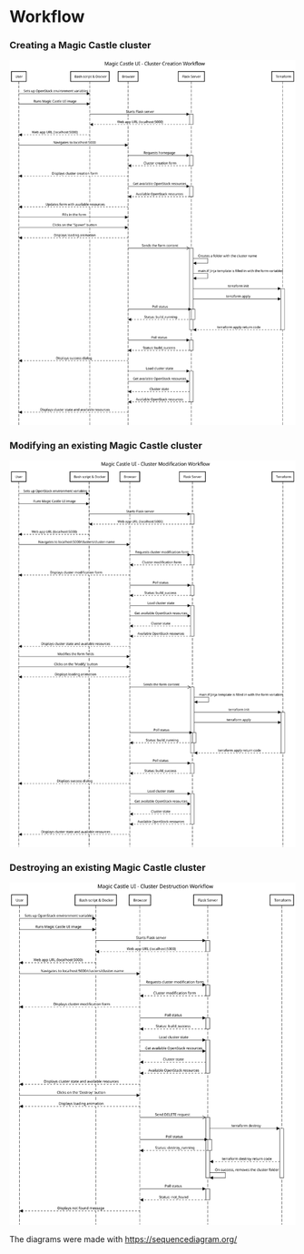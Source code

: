 # Workflow

### Creating a Magic Castle cluster

![Workflow Diagram Creation](./diagrams/workflow_diagram_creation.svg)

### Modifying an existing Magic Castle cluster

![Workflow Diagram Modification](./diagrams/workflow_diagram_modification.svg)

### Destroying an existing Magic Castle cluster

![Workflow Diagram Destruction](./diagrams/workflow_diagram_destruction.svg)

The diagrams were made with https://sequencediagram.org/